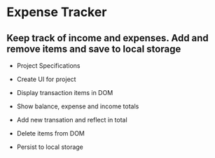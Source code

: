 # Expense Tracker


## Keep track of income and expenses. Add and remove items and save to local storage

- Project Specifications


- Create UI for project


- Display transaction items in DOM
 

- Show balance, expense and income totals


- Add new transation and reflect in total


- Delete items from DOM


- Persist to local storage
